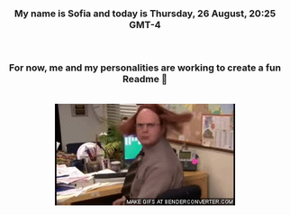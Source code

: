 


<div align="center">
<h3 >My name is Sofia and today is Thursday, 26 August, 20:25 GMT-4</h3><br>
<h3 >For now, me and my personalities are working to create a fun Readme 👋
</h3><br>
<img src='img/dwight.gif' alt='working...'/>
</div>
